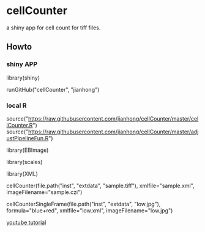# cellCounter

a shiny app for cell count for tiff files.

## Howto

### shiny APP

library(shiny)

runGitHub("cellCounter", "jianhong")

### local R

source("https://raw.githubusercontent.com/jianhong/cellCounter/master/cellCounter.R")
source("https://raw.githubusercontent.com/jianhong/cellCounter/master/adjustPipelineFun.R")

library(EBImage)

library(scales)

library(XML)

cellCounter(file.path("inst", "extdata", "sample.tiff"), xmlfile="sample.xml", imageFilename="sample.czi")

cellCounterSingleFrame(file.path("inst", "extdata", "low.jpg"), formula="blue+red", xmlfile="low.xml", imageFilename="low.jpg")

[youtube tutorial](https://youtu.be/UUWOd5ys8ZY)
